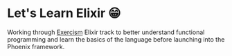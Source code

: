 # Let's Learn Elixir 😁

Working through [Exercism](https://exercism.io/) Elixir track to better understand functional programming and learn the basics of the language before launching into the Phoenix framework.
